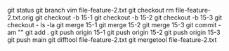 git status
git branch
vim file-feature-2.txt
git checkout
rm file-feature-2.txt.orig
git checkout -b 15-1
git checkout -b 15-2
git checkout -b 15-3
git checkout -
ls -la
git merge 15-1
git merge 15-2
git merge 15-3
git commit -am ""
git add .
git push origin 15-1
git push origin 15-2
git push origin 15-3
git push main
git difftool file-feature-2.txt
git mergetool file-feature-2.txt
